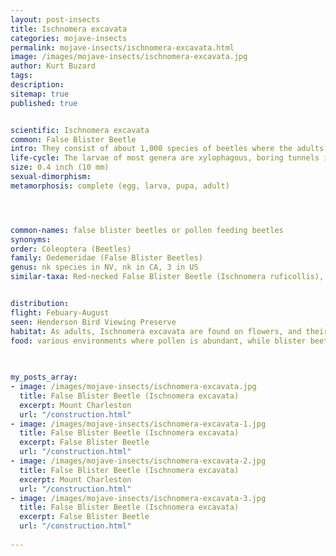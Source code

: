 ```yaml
---
layout: post-insects
title: Ischnomera excavata
categories: mojave-insects
permalink: mojave-insects/ischnomera-excavata.html
image: /images/mojave-insects/ischnomera-excavata.jpg
author: Kurt Buzard
tags: 
description: 
sitemap: true
published: true


scientific: Ischnomera excavata
common: False Blister Beetle
intro: They consist of about 1,000 species of beetles where the adults are obligate pollen feeders. These beetles are a different family from blister beetles (Meloidae). They possess a unique characteristic of having soft, rather than hardened, wings. Oedemeridae may be defined as slender, soft-bodied beetles of medium size found mostly on flowers and foliage. The head lacks a narrow neck, the antennae are long and filiform. Adults contain the toxic cantharidin in their corporal fluids as a defensive mechanism; several species show brilliant and metallic blue, green, gold or coppery, often combined with yellow, orange or red, aposematic colourations. In temperate regions, adults are mainly polyphagous pollen and nectar-feeding, and diurnal in activity. In tropical areas, most are nocturnal and are attracted to light.
life-cycle: The larvae of most genera are xylophagous, boring tunnels in spongy, damp wood in an advanced state of decomposition; thus they have little economic importance. Larvae of the genera Oedemera and Stenostoma develop in dead stems of herbaceous plants.
size: 0.4 inch (10 mm)
sexual-dimorphism: 
metamorphosis: complete (egg, larva, pupa, adult)




common-names: false blister beetles or pollen feeding beetles
synonyms: 
order: Coleoptera (Beetles)
family: Oedemeridae (False Blister Beetles)
genus: nk species in NV, nk in CA, 3 in US
similar-taxa: Red-necked False Blister Beetle (Ischnomera ruficollis), Downy Leather-winged Beetle (Podabrus pruinosus)


distribution: 
flight: Febuary-August
seen: Henderson Bird Viewing Preserve
habitat: As adults, Ischnomera excavata are found on flowers, and their larvae develop on decaying broadleaved wood.
food: various environments where pollen is abundant, while blister beetles have different life cycle and feeding habits
 
   

my_posts_array:
- image: /images/mojave-insects/ischnomera-excavata.jpg
  title: False Blister Beetle (Ischnomera excavata)
  excerpt: Mount Charleston
  url: "/construction.html"
- image: /images/mojave-insects/ischnomera-excavata-1.jpg
  title: False Blister Beetle (Ischnomera excavata)
  excerpt: False Blister Beetle
  url: "/construction.html"
- image: /images/mojave-insects/ischnomera-excavata-2.jpg
  title: False Blister Beetle (Ischnomera excavata)
  excerpt: Mount Charleston
  url: "/construction.html"
- image: /images/mojave-insects/ischnomera-excavata-3.jpg
  title: False Blister Beetle (Ischnomera excavata)
  excerpt: False Blister Beetle
  url: "/construction.html"
 
---
```

  
  
 <p></p>
  